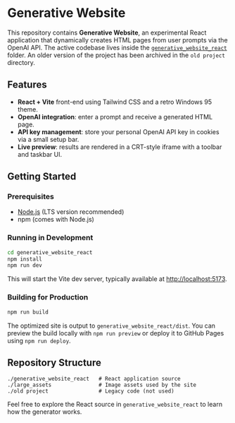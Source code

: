 # Generative Website

This repository contains **Generative Website**, an experimental React application that dynamically creates HTML pages from user prompts via the OpenAI API. The active codebase lives inside the [`generative_website_react`](generative_website_react/) folder. An older version of the project has been archived in the `old project` directory.

## Features

- **React + Vite** front-end using Tailwind CSS and a retro Windows 95 theme.
- **OpenAI integration**: enter a prompt and receive a generated HTML page.
- **API key management**: store your personal OpenAI API key in cookies via a small setup bar.
- **Live preview**: results are rendered in a CRT-style iframe with a toolbar and taskbar UI.

## Getting Started

### Prerequisites

- [Node.js](https://nodejs.org/) (LTS version recommended)
- npm (comes with Node.js)

### Running in Development

```bash
cd generative_website_react
npm install
npm run dev
```

This will start the Vite dev server, typically available at <http://localhost:5173>.

### Building for Production

```bash
npm run build
```

The optimized site is output to `generative_website_react/dist`. You can preview the build locally with `npm run preview` or deploy it to GitHub Pages using `npm run deploy`.

## Repository Structure

```
./generative_website_react   # React application source
./large_assets               # Image assets used by the site
./old project                # Legacy code (not used)
```

Feel free to explore the React source in `generative_website_react` to learn how the generator works.
